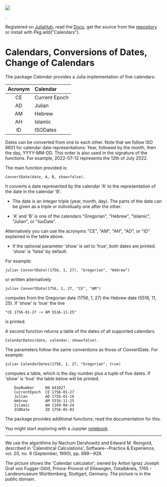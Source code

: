 <img src="https://github.com/PeterLuschny/Calendars.jl/blob/main/docs/src/CalendarCalculator.jpg">

.

Registered on [JuliaHub](https://juliahub.com/ui/Packages/Calendars/yDHMq/0.1.4), 
read the [Docs](https://docs.juliahub.com/Calendars/yDHMq/0.1.4/Calendars/), get the source from the [repository](https://github.com/PeterLuschny/Calendars.jl) or install with Pkg.add("Calendars").

# Calendars, Conversions of Dates, Change of Calendars  


The package _Calendar_ provides a Julia implementation of five calendars: 

| Acronym | Calendar  |
| :---:   |  :---     | 
| CE      | Current Epoch |
| AD      | Julian    |
| AM      | Hebrew    |
| AH      | Islamic   |
| ID      | ISODates  |


Dates can be converted from one to each other. 
Note that we follow ISO 8601 for calendar date representations: 
Year, followed by the month, then the day, YYYY-MM-DD. 
This order is also used in the signature of the functions.
For example, 2022-07-12 represents the 12th of July 2022. 

The main function provided is:

    ConvertDate(date, A, B, show=false). 

It converts a date represented by the calendar 'A' to the representation of the date in the calendar 'B'.

* The date is an integer triple (year, month, day). The parts of the date can be given as a triple or individually one after the other.

* 'A' and 'B' is one of the calendars "Gregorian", "Hebrew", "Islamic", "Julian", or "IsoDate".

Alternatively you can use the acronyms "CE", "AM", "AH", "AD", or "ID" explained in the table above.

* If the optional parameter 'show' is set to 'true', both dates are printed. 'show' is 'false' by default.

For example:

    julia> ConvertDate((1756, 1, 27), "Gregorian", "Hebrew") 

or written alternatively

    julia> ConvertDate(1756, 1, 27, "CE", "AM")

computes from the Gregorian date (1756, 1, 27) the Hebrew date (5516, 11, 25). If 'show' is 'true' the line

    "CE 1756-01-27 -> AM 5516-11-25" 

is printed.

A second function returns a table of the dates of all supported calendars.

    CalendarDates(date, calendar, show=false).

The parameters follow the same conventions as those of ConvertDate. For example:

    julia> CalendarDates(1756, 1, 27, "Gregorian", true) 

computes a table, which is the day number plus a tuple of five dates. If 'show' is 'true' the table below will be printed.

        DayNumber     DN 641027
        CurrentEpoch  CE 1756-01-27
        Julian        AD 1756-01-16
        Hebrew        AM 5516-11-25
        Islamic       AH 1169-04-24
        ISODate       ID 1756-05-02

The package provides additional functions; read the documentation for this.

You might start exploring with a Jupyter [notebook](https://github.com/PeterLuschny/Calendars.jl/blob/main/notebook/Calendars.ipynb).

---

We use the algorithms by Nachum Dershowitz and Edward M. Reingold, described in 'Calendrical Calculations', Software--Practice & Experience, vol. 20, no. 9 (September, 1990), pp. 899--928.

The picture shows the 'Calendar calculator', owned by Anton Ignaz Joseph Graf von Fugger-Glött, Prince-Provost of Ellwangen, Ostalbkreis, 1765 - Landesmuseum Württemberg, Stuttgart, Germany. The picture is in the public domain.
 